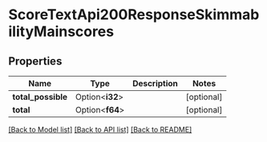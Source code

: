 # ScoreTextApi200ResponseSkimmabilityMainscores

## Properties

Name | Type | Description | Notes
------------ | ------------- | ------------- | -------------
**total_possible** | Option<**i32**> |  | [optional]
**total** | Option<**f64**> |  | [optional]

[[Back to Model list]](../README.md#documentation-for-models) [[Back to API list]](../README.md#documentation-for-api-endpoints) [[Back to README]](../README.md)


